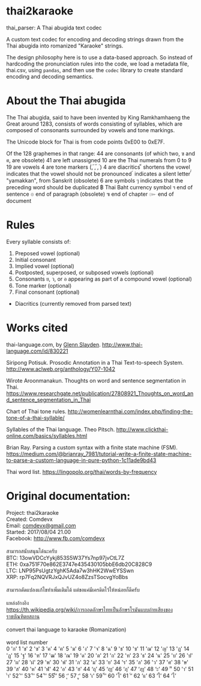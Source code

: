 # thai2karaoke

thai_parser: A Thai abugida text codec

A custom text codec for encoding and decoding strings drawn from the
Thai abugida into romanized "Karaoke" strings.

The design philosophy here is to use a data-based approach.  So instead of 
hardcoding the pronunciation rules into the code, we load a metadata file,
thai.csv, using `pandas`, and then use the `codec` library to create standard
encoding and decoding semantics.

About the Thai abugida
======================

The Thai abugida, said to have been invented by King Ramkhamhaeng the Great
around 1283, consists of words consisting of syllables, which are composed
of consonants surrounded by vowels and tone markings.

The Unicode block for Thai is from code points 0xE00 to 0xE7F.

Of the 128 graphemes in that range:
    44 are consonants (of which two, ฃ and ฅ, are obsolete)
    41 are left unassigned
    10 are the Thai numerals from 0 to 9
    19 are vowels
    4 are tone markers (่, ้, ๊, ๋)
    4 are diacritics
        ็ shortens the vowel
        ฺ indicates that the vowel should not be pronounced
        ์ indicates a silent letter
        ๎ "yamakkan", from Sanskrit (obsolete)
    6 are symbols
        ๆ indicates that the preceding word should be duplicated
        ฿ Thai Baht currency symbol
        ฯ end of sentence
        ๏ end of paragraph (obsolete)
        ๚ end of chapter
        ๛ end of document

Rules
=====
Every syllable consists of:
1. Preposed vowel (optional)
2. Initial consonant
3. Implied vowel (optional)
4. Postposted, superposed, or subposed vowels (optional)
5. Consonants ย, ว, or อ appearing as part of a compound vowel (optional)
6. Tone marker (optional)
7. Final consonant (optional)
- Diacritics (currently removed from parsed text)

Works cited
===========

thai-language.com, by [Glenn Slayden](https://www.linkedin.com/in/glennslayden/).  http://www.thai-language.com/id/830221

Siripong Potisuk.  Prosodic Annotation in a Thai Text-to-speech System.  http://www.aclweb.org/anthology/Y07-1042

Wirote Aroonmanakun.  Thoughts on word and sentence segmentation in Thai.  https://www.researchgate.net/publication/27808921_Thoughts_on_word_and_sentence_segmentation_in_Thai

Chart of Thai tone rules.  http://womenlearnthai.com/index.php/finding-the-tone-of-a-thai-syllable/

Syllables of the Thai language.  Theo Pitsch.  http://www.clickthai-online.com/basics/syllables.html

Brian Ray.  Parsing a custom syntax with a finite state machine (FSM).  https://medium.com/@brianray_7981/tutorial-write-a-finite-state-machine-to-parse-a-custom-language-in-pure-python-1c11ade9bd43

Thai word list.  https://lingopolo.org/thai/words-by-frequency


Original documentation:
=======================
Project: thai2karaoke<br />
Created: Comdevx<br />
Email: comdevx@gmail.com<br />
Started: 2017/08/04 21.00<br />
Facebook: http://www.fb.com/comdevx<br />
<br />
สามารถสนับสนุนได้นะครับ<br />
BTC: 13owVDCcYykj853S5W37Ys7np97jvCtL7Z<br />
ETH: 0xa751F70e862E3747e435430105bbE6db20C828C9<br />
LTC: LNP95PsUgtzYghK5Ada7w3hHK2WwEYSSwn<br />
XRP: rp7Fq2NQVRJxQJvUZ4o8ZzsTSocvgYoBbs<br />
<br />
สามารถดัดแปลงแก้ไขทำเพิ่มเติมได้ แต่ขอแค่มีเครดิตไว้ให้หน่อยก็ดีครับ<br />
<br />
แหล่งอ้างอิง<br />
https://th.wikipedia.org/wiki/การถอดอักษรไทยเป็นอักษรโรมันแบบถ่ายเสียงของราชบัณฑิตยสถาน<br />
<br />
convert thai language to karaoke (Romanization)<br />
<br />
word list number<br />
0 'ก'
1 'ข'
2 'ฃ'
3 'ค'
4 'ฅ'
5 'ฆ'
6 'ง'
7 'จ'
8 'ฉ'
9 'ช'
10 'ซ'
11 'ฌ'
12 'ญ'
13 'ฎ'
14 'ฏ'
15 'ฐ'
16 'ฑ'
17 'ฒ'
18 'ณ'
19 'ด'
20 'ต'
21 'ถ'
22 'ท'
23 'ธ'
24 'น'
25 'บ'
26 'ป'
27 'ผ'
28 'ฝ'
29 'พ'
30 'ฟ'
31 'ภ'
32 'ม'
33 'ย'
34 'ร'
35 'ล'
36 'ว'
37 'ศ'
38 'ษ'
39 'ส'
40 'ห'
41 'ฬ'
42 'อ'
43 'ฮ'
44 ‘ฤ’
45 ‘ฤา’
46 ‘ฦ’
47 ‘ฦา’
48 ‘ะ’
49 'ั'
50 'า'
51 'ำ'
52 'ิ'
53 'ี'
54 'ึ'
55’ื’
56 'ุ'
57 'ู'
58 'เ'
59 '็'
60 'โ'
61 ’์’
62 ’แ’
63 ’ใ’
64 ’ไ’
